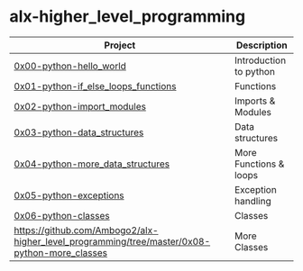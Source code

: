 # alx-higher_level_programming
 Project                          | Description                          |
 |----------------------------------|--------------------------------------|
|[0x00-python-hello_world](https://github.com/Ambogo2/alx-higher_level_programming/tree/master/0x00-python-hello_world)  |Introduction to python |
|[0x01-python-if_else_loops_functions](https://github.com/Ambogo2/alx-higher_level_programming/tree/master/0x01-python-if_else_loops_functions) | Functions   |
|[0x02-python-import_modules](https://github.com/Ambogo2/alx-higher_level_programming/tree/master/0x02-python-import_modules)| Imports & Modules                    |
|[0x03-python-data_structures](https://github.com/Ambogo2/alx-higher_level_programming/tree/master/0x03-python-data_structures) | Data structures     |
|[0x04-python-more_data_structures](https://github.com/Ambogo2/alx-higher_level_programming/tree/master/0x04-python-more_data_structures) | More Functions & loops               |
|[0x05-python-exceptions](https://github.com/Ambogo2/alx-higher_level_programming/tree/master/0x05-python-exceptions)| Exception handling          |
|[0x06-python-classes](https://github.com/Ambogo2/alx-higher_level_programming/tree/master/0x06-python-classes)     | Classes      |
|https://github.com/Ambogo2/alx-higher_level_programming/tree/master/0x08-python-more_classes | More Classes

